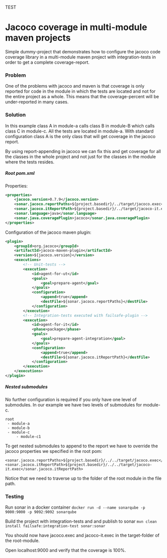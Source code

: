 TEST
# Jacoco coverage in multi-module maven projects

Simple dummy-project that demonstrates how to configure the jacoco code coverage 
library in a multi-module maven project with integration-tests in order to get
a complete coverage-report.

### Problem
One of the problems with jacoco and maven is that coverage is only 
reported for code in the module in which the tests are located and not for
the entire project as a whole. This means that the coverage-percent will
be under-reported in many cases. 

### Solution
In this example class A in module-a calls class B in module-B which calls class C
in module-c. All the tests are located in module-a. With standard configuration class A
is the only class that will get coverage in the jacoco report. 

By using report-appending in jacoco we can fix this and get coverage for all the classes
in the whole project and not just for the classes in the module where the tests resides.

##### Root pom.xml

Properties:
```xml
<properties>
    <jacoco.version>0.7.9</jacoco.version>
    <sonar.jacoco.reportPaths>${project.basedir}/../target/jacoco.exec</sonar.jacoco.reportPaths>
    <sonar.jacoco.itReportPath>${project.basedir}/../target/jacoco-it.exec</sonar.jacoco.itReportPath>
    <sonar.language>java</sonar.language>
    <sonar.java.coveragePlugin>jacoco</sonar.java.coveragePlugin>
</properties>
````

Configuration of the jacoco maven plugin:
```xml
<plugin>
    <groupId>org.jacoco</groupId>
    <artifactId>jacoco-maven-plugin</artifactId>
    <version>${jacoco.version}</version>
    <executions>
        <!-- Unit-tests -->
        <execution>
            <id>agent-for-ut</id>
            <goals>
                <goal>prepare-agent</goal>
            </goals>
            <configuration>
                <append>true</append>
                <destFile>${sonar.jacoco.reportPaths}</destFile>
            </configuration>
        </execution>
        <!-- Integration-tests executed with failsafe-plugin -->
        <execution>
            <id>agent-for-it</id>
            <phase>package</phase>
            <goals>
                <goal>prepare-agent-integration</goal>
            </goals>
            <configuration>
                <append>true</append>
                <destFile>${sonar.jacoco.itReportPath}</destFile>
            </configuration>
        </execution>
    </executions>
</plugin>
```

##### Nested submodules
No further configuration is required if you only have one level of submodules.
In our example we have two levels of submodules for module-c.
```
root
 - module-a
 - module-b
 - module-c
     - module-c1
```

To get nested submodules to append to the report we have to override the jacoco properties
we specified in the root pom:
```
<sonar.jacoco.reportPaths>${project.basedir}/../../target/jacoco.exec</sonar.jacoco.reportPaths>
<sonar.jacoco.itReportPath>${project.basedir}/../../target/jacoco-it.exec</sonar.jacoco.itReportPath>
```

Notice that we need to traverse up to the folder of the root module in the file path.

### Testing
Run sonar in a docker container
`docker run -d --name sonarqube -p 9000:9000 -p 9092:9092 sonarqube`

Build the project with integration-tests and and publish to sonar
`mvn clean install failsafe:integration-test sonar:sonar`

You should now have jacoco.exec and jacoco-it.exec in the target-folder of the root-module.

Open localhost:9000 and verify that the coverage is 100%.
